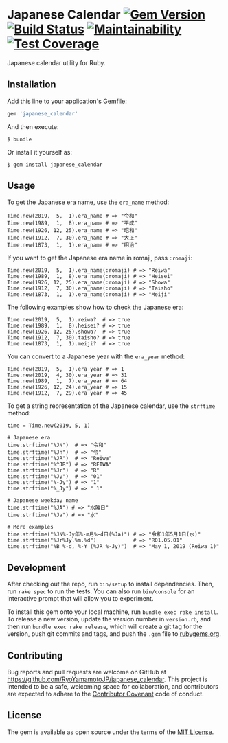 # Japanese Calendar [![Gem Version](https://badge.fury.io/rb/japanese_calendar.svg)](https://badge.fury.io/rb/japanese_calendar) [![Build Status](https://travis-ci.org/RyoYamamotoJP/japanese_calendar.svg?branch=master)](https://travis-ci.org/RyoYamamotoJP/japanese_calendar) [![Maintainability](https://api.codeclimate.com/v1/badges/661b3d2765caae7906c6/maintainability)](https://codeclimate.com/github/RyoYamamotoJP/japanese_calendar/maintainability) [![Test Coverage](https://api.codeclimate.com/v1/badges/661b3d2765caae7906c6/test_coverage)](https://codeclimate.com/github/RyoYamamotoJP/japanese_calendar/test_coverage)

Japanese calendar utility for Ruby.

## Installation

Add this line to your application's Gemfile:

```ruby
gem 'japanese_calendar'
```

And then execute:

    $ bundle

Or install it yourself as:

    $ gem install japanese_calendar

## Usage

To get the Japanese era name, use the `era_name` method:

```
Time.new(2019,  5,  1).era_name # => "令和"
Time.new(1989,  1,  8).era_name # => "平成"
Time.new(1926, 12, 25).era_name # => "昭和"
Time.new(1912,  7, 30).era_name # => "大正"
Time.new(1873,  1,  1).era_name # => "明治"
```

If you want to get the Japanese era name in romaji, pass `:romaji`:

```
Time.new(2019,  5,  1).era_name(:romaji) # => "Reiwa"
Time.new(1989,  1,  8).era_name(:romaji) # => "Heisei"
Time.new(1926, 12, 25).era_name(:romaji) # => "Showa"
Time.new(1912,  7, 30).era_name(:romaji) # => "Taisho"
Time.new(1873,  1,  1).era_name(:romaji) # => "Meiji"
```

The following examples show how to check the Japanese era:

```
Time.new(2019,  5,  1).reiwa?  # => true
Time.new(1989,  1,  8).heisei? # => true
Time.new(1926, 12, 25).showa?  # => true
Time.new(1912,  7, 30).taisho? # => true
Time.new(1873,  1,  1).meiji?  # => true
```

You can convert to a Japanese year with the `era_year` method:

```
Time.new(2019,  5,  1).era_year # => 1
Time.new(2019,  4, 30).era_year # => 31
Time.new(1989,  1,  7).era_year # => 64
Time.new(1926, 12, 24).era_year # => 15
Time.new(1912,  7, 29).era_year # => 45
```

To get a string representation of the Japanese calendar, use the `strftime` method:

```
time = Time.new(2019, 5, 1)

# Japanese era
time.strftime("%JN")  # => "令和"
time.strftime("%Jn")  # => "令"
time.strftime("%JR")  # => "Reiwa"
time.strftime("%^JR") # => "REIWA"
time.strftime("%Jr")  # => "R"
time.strftime("%Jy")  # => "01"
time.strftime("%-Jy") # => "1"
time.strftime("%_Jy") # => " 1"

# Japanese weekday name
time.strftime("%JA") # => "水曜日"
time.strftime("%Ja") # => "水"

# More examples
time.strftime("%JN%-Jy年%-m月%-d日(%Ja)") # => "令和1年5月1日(水)"
time.strftime("%Jr%Jy.%m.%d")            # => "R01.05.01"
time.strftime("%B %-d, %-Y (%JR %-Jy)")  # => "May 1, 2019 (Reiwa 1)"
```

## Development

After checking out the repo, run `bin/setup` to install dependencies. Then, run `rake spec` to run the tests. You can also run `bin/console` for an interactive prompt that will allow you to experiment.

To install this gem onto your local machine, run `bundle exec rake install`. To release a new version, update the version number in `version.rb`, and then run `bundle exec rake release`, which will create a git tag for the version, push git commits and tags, and push the `.gem` file to [rubygems.org](https://rubygems.org).

## Contributing

Bug reports and pull requests are welcome on GitHub at https://github.com/RyoYamamotoJP/japanese_calendar. This project is intended to be a safe, welcoming space for collaboration, and contributors are expected to adhere to the [Contributor Covenant](http://contributor-covenant.org) code of conduct.


## License

The gem is available as open source under the terms of the [MIT License](http://opensource.org/licenses/MIT).

